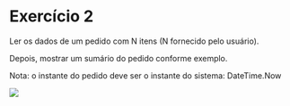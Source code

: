 # Exercício 2

Ler os dados de um pedido com N itens (N fornecido pelo usuário). 

Depois, mostrar um sumário do pedido conforme exemplo.

Nota: o instante do pedido deve ser o instante do sistema: DateTime.Now

![](https://uploaddeimagens.com.br/images/003/828/506/original/imagem_2022-04-13_173151378.png?1649881983)
